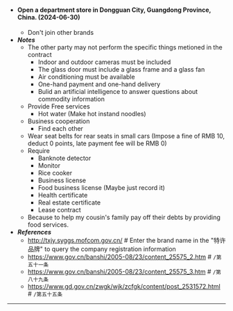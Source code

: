 - #### Open a department store in Dongguan City, Guangdong Province, China. (2024-06-30)
    - Don't join other brands
- ***Notes***
    - The other party may not perform the specific things metioned in the contract
        - Indoor and outdoor cameras must be included
        - The glass door must include a glass frame and a glass fan
        - Air conditioning must be available
        - One-hand payment and one-hand delivery
        - Bulid an artificial intelligence to answer questions about commodity information
    - Provide Free services
        - Hot water (Make hot instand noodles)
    - Business cooperation
        - Find each other
    - Wear seat belts for rear seats in small cars (Impose a fine of RMB 10, deduct 0 points, late payment fee will be RMB 0)
    - Require
        - Banknote detector
        - Monitor
        - Rice cooker
        - Business license
        - Food business license (Maybe just record it)
        - Health certificate
        - Real estate certificate
        - Lease contract
    - Because to help my cousin's family pay off their debts by providing food services.
- ***References***
    - http://txjy.syggs.mofcom.gov.cn/ # Enter the brand name in the "特许品牌" to query the company registration information
    - https://www.gov.cn/banshi/2005-08/23/content_25575_2.htm # `/第五十一条`
    - https://www.gov.cn/banshi/2005-08/23/content_25575_3.htm # `/第八十九条`
    - https://www.gd.gov.cn/zwgk/wjk/zcfgk/content/post_2531572.html # `/第五十五条`
- ---
